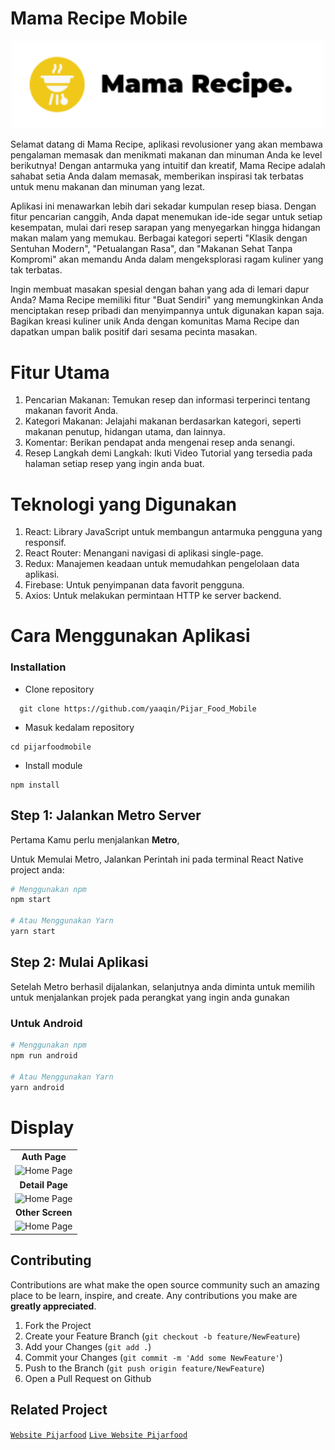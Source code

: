 # Mama Recipe Mobile

<p align='center'>
<img width="500" src="https://github.com/yaaqin/Assets/blob/main/Readme/MamaRecipe.png" />
</p>

Selamat datang di Mama Recipe, aplikasi revolusioner yang akan membawa pengalaman memasak dan menikmati makanan dan minuman Anda ke level berikutnya! Dengan antarmuka yang intuitif dan kreatif, Mama Recipe adalah sahabat setia Anda dalam memasak, memberikan inspirasi tak terbatas untuk menu makanan dan minuman yang lezat.

Aplikasi ini menawarkan lebih dari sekadar kumpulan resep biasa. Dengan fitur pencarian canggih, Anda dapat menemukan ide-ide segar untuk setiap kesempatan, mulai dari resep sarapan yang menyegarkan hingga hidangan makan malam yang memukau. Berbagai kategori seperti "Klasik dengan Sentuhan Modern", "Petualangan Rasa", dan "Makanan Sehat Tanpa Kompromi" akan memandu Anda dalam mengeksplorasi ragam kuliner yang tak terbatas.

Ingin membuat masakan spesial dengan bahan yang ada di lemari dapur Anda? Mama Recipe memiliki fitur "Buat Sendiri" yang memungkinkan Anda menciptakan resep pribadi dan menyimpannya untuk digunakan kapan saja. Bagikan kreasi kuliner unik Anda dengan komunitas Mama Recipe dan dapatkan umpan balik positif dari sesama pecinta masakan.

# Fitur Utama
1. Pencarian Makanan: Temukan resep dan informasi terperinci tentang makanan favorit Anda.
2. Kategori Makanan: Jelajahi makanan berdasarkan kategori, seperti makanan penutup, hidangan utama, dan lainnya.
3. Komentar: Berikan pendapat anda mengenai resep anda senangi.
4. Resep Langkah demi Langkah: Ikuti Video Tutorial yang tersedia pada halaman setiap resep yang ingin anda buat.

# Teknologi yang Digunakan
1. React: Library JavaScript untuk membangun antarmuka pengguna yang responsif.
2. React Router: Menangani navigasi di aplikasi single-page.
3. Redux: Manajemen keadaan untuk memudahkan pengelolaan data aplikasi.
4. Firebase: Untuk penyimpanan data favorit pengguna.
5. Axios: Untuk melakukan permintaan HTTP ke server backend.

# Cara Menggunakan Aplikasi

### Installation


- Clone repository

```
  git clone https://github.com/yaaqin/Pijar_Food_Mobile
```

- Masuk kedalam repository

```
cd pijarfoodmobile
```

- Install module

```
npm install
```

## Step 1: Jalankan Metro Server

Pertama Kamu perlu menjalankan **Metro**,

Untuk Memulai Metro, Jalankan Perintah ini pada terminal React Native project anda:

```bash
# Menggunakan npm
npm start

# Atau Menggunakan Yarn
yarn start
```

## Step 2: Mulai Aplikasi

Setelah Metro berhasil dijalankan, selanjutnya anda diminta untuk memilih untuk menjalankan projek pada perangkat yang ingin anda gunakan

### Untuk Android

```bash
# Menggunakan npm
npm run android

# Atau Menggunakan Yarn
yarn android
```


# Display
<table>
<tr>
  <td align='center'><b>Auth Page</b></td>
</tr>
<tr>
  <td>
    <image src="https://github.com/yaaqin/Assets/blob/main/Readme/Tickitz/Display/1.png" alt="Home Page" width=100%>
  </td>
</tr>
<tr>
  <td align='center'><b>Detail Page</b></td>
</tr>
<tr>
  <td>
    <image src="https://github.com/yaaqin/Assets/blob/main/Readme/Tickitz/Display/2.png" alt="Home Page" width=100%>
  </td>
</tr>
<tr>
  <td align='center'><b>Other Screen</b></td>
</tr>
<tr>
  <td>
    <image src="https://github.com/yaaqin/Assets/blob/main/Readme/Tickitz/Display/3.png" alt="Home Page" width=100%>
  </td>
</tr>

</table>

## Contributing

Contributions are what make the open source community such an amazing place to be learn, inspire, and create. Any contributions you make are **greatly appreciated**.

1. Fork the Project
2. Create your Feature Branch (`git checkout -b feature/NewFeature`)
3. Add your Changes (`git add .`)
4. Commit your Changes (`git commit -m 'Add some NewFeature'`)
5. Push to the Branch (`git push origin feature/NewFeature`)
6. Open a Pull Request on Github

## Related Project

[`Website Pijarfood`](https://github.com/yaaqin/pijar-food-fe)
[`Live Website Pijarfood`](https://pijar-food-team-b.vercel.app/)

